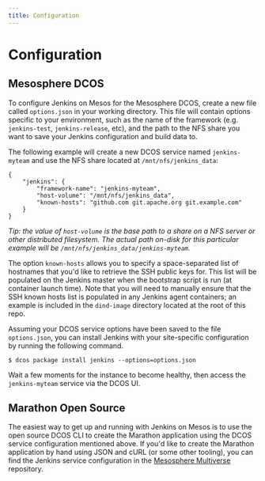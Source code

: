 ```yaml
---
title: Configuration
---
```


# Configuration

## Mesosphere DCOS

To configure Jenkins on Mesos for the Mesosphere DCOS, create a new file called
`options.json` in your working directory. This file will contain options
specific to your environment, such as the name of the framework (e.g.
`jenkins-test`, `jenkins-release`, etc), and the path to the NFS share you want
to save your Jenkins configuration and build data to.

The following example will create a new DCOS service named `jenkins-myteam` and
use the NFS share located at `/mnt/nfs/jenkins_data`:

```
{
    "jenkins": {
        "framework-name": "jenkins-myteam",
        "host-volume": "/mnt/nfs/jenkins_data",
        "known-hosts": "github.com git.apache.org git.example.com"
    }
}
```

*Tip: the value of `host-volume` is the base path to a share on a NFS server
or other distributed filesystem. The actual path on-disk for this particular
example will be `/mnt/nfs/jenkins_data/jenkins-myteam`.*

The option `known-hosts` allows you to specify a space-separated list of
hostnames that you'd like to retrieve the SSH public keys for. This list will
be populated on the Jenkins master when the bootstrap script is run (at
container launch time). Note that you will need to manually ensure that the
SSH known hosts list is populated in any Jenkins agent containers; an example
is included in the `dind-image` directory located at the root of this repo.

Assuming your DCOS service options have been saved to the file `options.json`,
you can install Jenkins with your site-specific configuration by running
the following command.

```
$ dcos package install jenkins --options=options.json
```

Wait a few moments for the instance to become healthy, then access the
`jenkins-myteam` service via the DCOS UI.

## Marathon Open Source

The easiest way to get up and running with Jenkins on Mesos is to use the
open source DCOS CLI to create the Marathon application using the DCOS service
configuration mentioned above. If you'd like to create the Marathon
application by hand using JSON and cURL (or some other tooling), you can find
the Jenkins service configuration in the
[Mesosphere Multiverse][mesosphere-multiverse] repository.


[mesosphere-multiverse]: https://github.com/mesosphere/multiverse
[dcos-cli-home]: https://github.com/mesosphere/dcos-cli
